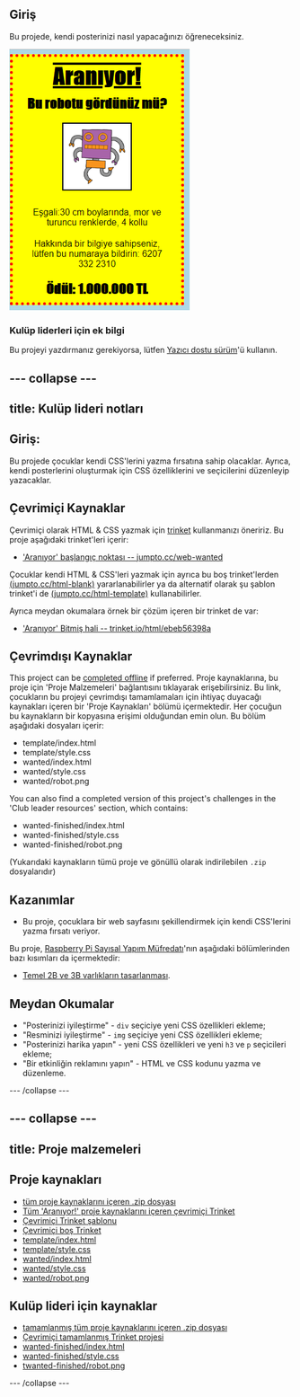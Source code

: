 ## Giriş

Bu projede, kendi posterinizi nasıl yapacağınızı öğreneceksiniz.

![ekran görüntüsü](images/wanted-final.png)

### Kulüp liderleri için ek bilgi

Bu projeyi yazdırmanız gerekiyorsa, lütfen [Yazıcı dostu sürüm](https://projects.raspberrypi.org/en/projects/wanted/print)'ü kullanın.

## \--- collapse \---

## title: Kulüp lideri notları

## Giriş:

Bu projede çocuklar kendi CSS'lerini yazma fırsatına sahip olacaklar. Ayrıca, kendi posterlerini oluşturmak için CSS özelliklerini ve seçicilerini düzenleyip yazacaklar.

## Çevrimiçi Kaynaklar

Çevrimiçi olarak HTML & CSS yazmak için [trinket](https://trinket.io/) kullanmanızı öneririz. Bu proje aşağıdaki trinket'leri içerir:

* ['Aranıyor' başlangıç noktası -- jumpto.cc/web-wanted](http://jumpto.cc/web-wanted)

Çocuklar kendi HTML & CSS'leri yazmak için ayrıca bu boş trinket'lerden [(jumpto.cc/html-blank)](http://jumpto.cc/html-blank) yararlanabilirler ya da alternatif olarak şu şablon trinket'i de [(jumpto.cc/html-template)](http://jumpto.cc/html-template) kullanabilirler.

Ayrıca meydan okumalara örnek bir çözüm içeren bir trinket de var:

* ['Aranıyor' Bitmiş hali -- trinket.io/html/ebeb56398a](https://trinket.io/html/ebeb56398a)

## Çevrimdışı Kaynaklar

This project can be [completed offline](https://rpf.io/html-offline) if preferred. Proje kaynaklarına, bu proje için 'Proje Malzemeleri' bağlantısını tıklayarak erişebilirsiniz. Bu link, çocukların bu projeyi çevrimdışı tamamlamaları için ihtiyaç duyacağı kaynakları içeren bir 'Proje Kaynakları' bölümü içermektedir. Her çocuğun bu kaynakların bir kopyasına erişimi olduğundan emin olun. Bu bölüm aşağıdaki dosyaları içerir:

* template/index.html
* template/style.css
* wanted/index.html
* wanted/style.css
* wanted/robot.png

You can also find a completed version of this project's challenges in the 'Club leader resources' section, which contains:

* wanted-finished/index.html
* wanted-finished/style.css
* wanted-finished/robot.png

(Yukarıdaki kaynakların tümü proje ve gönüllü olarak indirilebilen `.zip` dosyalarıdır)

## Kazanımlar

* Bu proje, çocuklara bir web sayfasını şekillendirmek için kendi CSS'lerini yazma fırsatı veriyor.

Bu proje, [Raspberry Pi Sayısal Yapım Müfredatı](http://rpf.io/curriculum)'nın aşağıdaki bölümlerinden bazı kısımları da içermektedir:

* [Temel 2B ve 3B varlıkların tasarlanması](https://www.raspberrypi.org/curriculum/design/creator).

## Meydan Okumalar

* "Posterinizi iyileştirme" - `div` seçiciye yeni CSS özellikleri ekleme;
* "Resminizi iyileştirme" - `img` seçiciye yeni CSS özellikleri ekleme;
* "Posterinizi harika yapın" - yeni CSS özellikleri ve yeni `h3` ve `p` seçicileri ekleme;
* "Bir etkinliğin reklamını yapın" - HTML ve CSS kodunu yazma ve düzenleme.

\--- /collapse \---

## \--- collapse \---

## title: Proje malzemeleri

## Proje kaynakları

* [tüm proje kaynaklarını içeren .zip dosyası](https://rpf.io/p/en/wanted-go)
* [Tüm 'Aranıyor!' proje kaynaklarını içeren çevrimiçi Trinket](http://jumpto.cc/web-wanted)
* [Çevrimiçi Trinket şablonu](http://jumpto.cc/trinket-template)
* [Çevrimiçi boş Trinket](http://jumpto.cc/trinket-blank)
* [template/index.html](resources/template-index.html)
* [template/style.css](resources/template-style.css)
* [wanted/index.html](resources/wanted-index.html)
* [wanted/style.css](resources/wanted-style.css)
* [wanted/robot.png](resources/wanted-robot.png)

## Kulüp lideri için kaynaklar

* [tamamlanmış tüm proje kaynaklarını içeren .zip dosyası](https://rpf.io/p/en/wanted-go)
* [Çevrimiçi tamamlanmış Trinket projesi](https://trinket.io/html/ebeb56398a)
* [wanted-finished/index.html](resources/wanted-finished-index.html)
* [wanted-finished/style.css](resources/wanted-finished-style.css)
* [twanted-finished/robot.png](resources/twanted-finished-robot.png)

\--- /collapse \---